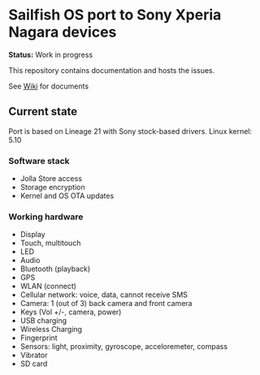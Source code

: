 # Sailfish OS port to Sony Xperia Nagara devices

**Status:** Work in progress

This repository contains documentation and hosts the issues.

See [Wiki](https://github.com/sailfishos-sony-nagara/main/wiki) for documents

## Current state

Port is based on Lineage 21 with Sony stock-based drivers. Linux kernel: 5.10

### Software stack

- Jolla Store access
- Storage encryption
- Kernel and OS OTA updates

### Working hardware

- Display
- Touch, multitouch
- LED
- Audio
- Bluetooth (playback)
- GPS
- WLAN (connect)
- Cellular network: voice, data, cannot receive SMS
- Camera: 1 (out of 3) back camera and front camera
- Keys (Vol +/-, camera, power)
- USB charging
- Wireless Charging
- Fingerprint
- Sensors: light, proximity, gyroscope, acceloremeter, compass
- Vibrator
- SD card

